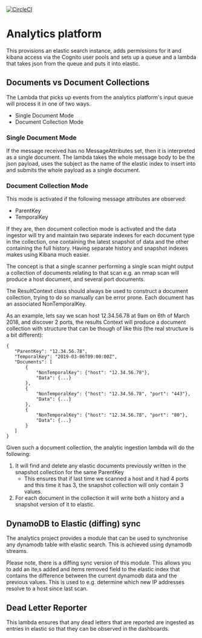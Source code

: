 [![CircleCI](https://circleci.com/gh/ministryofjustice/securityanalytics-analyticsplatform.svg?style=svg)](https://circleci.com/gh/ministryofjustice/securityanalytics-analyticsplatform)

# Analytics platform

This provisions an elastic search instance, adds permissions for it and kibana access via the Cognito user pools and sets up a queue and a lambda that takes json from the queue and puts it into elastic.

## Documents vs Document Collections

The Lambda that picks up events from the analytics platform's input queue will process it in one of two ways.

 - Single Document Mode
 - Document Collection Mode
 
 ### Single Document Mode
 
 If the message received has no MessageAttributes set, then it is interpreted as a single document. The lambda takes the whole message body to be the json payload, uses the subject as the name of the elastic index to insert into and submits the whole payload as a single document.
 
 ### Document Collection Mode
 
 This mode is activated if the following message attributes are observed:
 
 - ParentKey
 - TemporalKey
 
 If they are, then document collection mode is activated and the data ingestor will try and maintain two separate indexes for each document type in the collection, one containing the latest snapshot of data and the other containing the full history. Having separate history and snapshot indexes makes using Kibana much easier.
 
 The concept is that a single scanner performing a single scan might output a collection of documents relating to that scan e.g. an nmap scan will produce a host document, and several port documents.
 
 The ResultContext class should always be used to construct a document collection, trying to do so manually can be error prone. Each document has an associated NonTemporalKey.
 
 As an example, lets say we scan host 12.34.56.78 at 9am on 6th of March 2018, and discover 2 ports, the results Context will produce a document collection with structure that can be though of like this (the real structure is a bit different):
 
 ```
 {
    "ParentKey": "12.34.56.78",
    "TemporalKey": "2019-03-06T09:00:00Z",
    "Documents": [
        {
            "NonTemporalKey": {"host": "12.34.56.78"},
            "Data": {...}
        },
        {
            "NonTemporalKey": {"host": "12.34.56.78", "port": "443"},
            "Data": {...}
        },
        {
            "NonTemporalKey": {"host": "12.34.56.78", "port": "80"},
            "Data": {...}
        }
    ]
 }
 ```

Given such a document collection, the analytic ingestion lambda will do the following:

 1. It will find and delete any elastic documents previously written in the snapshot collection for the same ParentKey
     -  This ensures that if last time we scanned a host and it had 4 ports and this time it has 3, the snapshot collection will only contain 3 values.
 2. For each document in the collection it will write both a history and a snapshot version of it to elastic.
 
 ## DynamoDB to Elastic (diffing) sync
 
 The analytics project provides a module that can be used to synchronise any dynamodb table with elastic search. This is achieved using dynamodb streams. 
 
 Please note, there is a diffing sync version of this module. This allows you to add an ite,s added and items removed field to the elastic index that contains the difference between the current dynamodb data and the previous values. This is used to e.g. determine which new IP addresses resolve to a host since last scan.
 
 ## Dead Letter Reporter
 
 This lambda ensures that any dead letters that are reported are ingested as entries in elastic so that they can be observed in the dashboards.